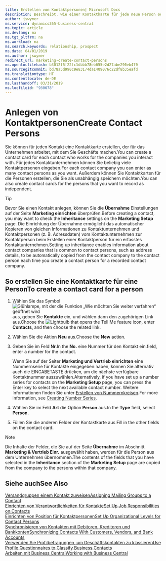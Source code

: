 ```yaml
---
title: Erstellen von Kontaktpersonen| Microsoft Docs
description: Beschreibt, wie einer Kontaktkarte für jede neue Person oder potentielle neuen Debitoren erstellt wird, mit dem Sie eine Geschäftsbeziehung haben.
author: jswymer
ms.service: dynamics365-business-central
ms.topic: article
ms.devlang: na
ms.tgt_pltfrm: na
ms.workload: na
ms.search.keywords: relationship, prospect
ms.date: 04/01/2019
ms.author: jswymer
redirect_url: marketing-create-contact-persons
ms.openlocfilehash: b3012f5f22fc1dbbb78eb655e2d27abe290eb470
ms.sourcegitcommit: bd78a5d990c9e83174da1409076c22df8b35eafd
ms.translationtype: HT
ms.contentlocale: de-DE
ms.lasthandoff: 03/31/2019
ms.locfileid: "930678"
---
```

# <a name="create-contact-persons"></a><span data-ttu-id="b0cd3-103">Anlegen von Kontaktpersonen</span><span class="sxs-lookup"><span data-stu-id="b0cd3-103">Create Contact Persons</span></span>
<span data-ttu-id="b0cd3-104">Sie können für jeden Kontakt eine Kontaktkarte erstellen, der für das Unternehmen arbeitet, mit dem Sie Geschäfte machen.</span><span class="sxs-lookup"><span data-stu-id="b0cd3-104">You can create a contact card for each contact who works for the companies you interact with.</span></span> <span data-ttu-id="b0cd3-105">Für jedes Kontaktunternehmen können Sie beliebig viele Kontaktpersonen eingeben.</span><span class="sxs-lookup"><span data-stu-id="b0cd3-105">For each contact company you can enter as many contact persons as you want.</span></span> <span data-ttu-id="b0cd3-106">Außerdem können Sie Kontaktkarten für die Personen erstellen, die Sie als unabhängig speichern möchten.</span><span class="sxs-lookup"><span data-stu-id="b0cd3-106">You can also create contact cards for the persons that you want to record as independent.</span></span>

> [!TIP]  
>   <span data-ttu-id="b0cd3-107">Bevor Sie einen Kontakt anlegen, können Sie die **Übernahme** Einstellungen auf der Seite **Marketing einrichten** überprüfen.</span><span class="sxs-lookup"><span data-stu-id="b0cd3-107">Before creating a contact, you may want to check the **Inheritance** settings on the **Marketing Setup** page.</span></span> <span data-ttu-id="b0cd3-108">Die Einrichtung der Übernahme ermöglicht das automatischer Kopieren von gleichen Informationen zu Kontaktunternehmen und Kontaktpersonen (z. B. Adressdaten) vom Kontaktunternehmen zur Kontaktperson beim Erstellen einer Kontaktperson für ein erfasstes Kontaktunternehmen.</span><span class="sxs-lookup"><span data-stu-id="b0cd3-108">Setting up inheritance enables information about contact companies that is common to contact persons, such as address details, to be automatically copied from the contact company to the contact person each time you create a contact person for a recorded contact company.</span></span>

## <a name="to-create-a-contact-card-for-a-person"></a><span data-ttu-id="b0cd3-109">So erstellen Sie eine Kontaktkarte für eine Person</span><span class="sxs-lookup"><span data-stu-id="b0cd3-109">To create a contact card for a person</span></span>
1. <span data-ttu-id="b0cd3-110">Wählen Sie das Symbol ![Glühlampe, mit der die Funktion „Wie möchten Sie weiter verfahren“ geöffnet wird](media/ui-search/search_small.png "Wie möchten Sie weiter verfahren?") aus, geben Sie **Kontakte** ein, und wählen dann den zugehörigen Link aus.</span><span class="sxs-lookup"><span data-stu-id="b0cd3-110">Choose the ![Lightbulb that opens the Tell Me feature](media/ui-search/search_small.png "Tell me what you want to do") icon, enter **Contacts**, and then choose the related link.</span></span>
2. <span data-ttu-id="b0cd3-111">Wählen Sie die Aktion **Neu** aus.</span><span class="sxs-lookup"><span data-stu-id="b0cd3-111">Choose the **New** action.</span></span>
3. <span data-ttu-id="b0cd3-112">Geben Sie im Feld **Nr.**</span><span class="sxs-lookup"><span data-stu-id="b0cd3-112">In the **No.**</span></span> <span data-ttu-id="b0cd3-113">eine Nummer für den Kontakt ein.</span><span class="sxs-lookup"><span data-stu-id="b0cd3-113">field, enter a number for the contact.</span></span>

    <span data-ttu-id="b0cd3-114">Wenn Sie auf der Seiter **Marketing und Vertrieb einrichten** eine Nummernserie für Kontakte eingegeben haben, können Sie alternativ auch die EINGABETASTE drücken, um die nächste verfügbare Kontaktnummer auszuwählen.</span><span class="sxs-lookup"><span data-stu-id="b0cd3-114">Alternatively, if you have set up a number series for contacts on the **Marketing Setup** page, you can press the Enter key to select the next available contact number.</span></span> <span data-ttu-id="b0cd3-115">Weitere Informationen finden Sie unter [Erstellen von Nummernkreisen](ui-create-number-series.md).</span><span class="sxs-lookup"><span data-stu-id="b0cd3-115">For more information, see [Creating Number Series](ui-create-number-series.md).</span></span>
4. <span data-ttu-id="b0cd3-116">Wählen Sie im Feld **Art** die Option **Person** aus.</span><span class="sxs-lookup"><span data-stu-id="b0cd3-116">In the **Type** field, select **Person**.</span></span>
5. <span data-ttu-id="b0cd3-117">Füllen Sie die anderen Felder der Kontaktkarte aus.</span><span class="sxs-lookup"><span data-stu-id="b0cd3-117">Fill in the other fields on the contact card.</span></span>

> [!NOTE]  
>   <span data-ttu-id="b0cd3-118">Die Inhalte der Felder, die Sie auf der Seite **Übernahme** im Abschnitt **Marketing & Vertrieb Einr.** ausgewählt haben, werden für die Person aus dem Unternehmen übernommen.</span><span class="sxs-lookup"><span data-stu-id="b0cd3-118">The contents of the fields that you have selected in the **Inheritance** section of the **Marketing Setup** page are copied from the company to the persons within that company.</span></span>

## <a name="see-also"></a><span data-ttu-id="b0cd3-119">Siehe auch</span><span class="sxs-lookup"><span data-stu-id="b0cd3-119">See Also</span></span>
[<span data-ttu-id="b0cd3-120">Versandgruppen einem Kontakt zuweisen</span><span class="sxs-lookup"><span data-stu-id="b0cd3-120">Assigning Mailing Groups to a Contact</span></span>](marketing-mailing-groups.md#AssignMailGroupContact)  
[<span data-ttu-id="b0cd3-121">Einrichten von Verantwortlichkeiten für Kontakte</span><span class="sxs-lookup"><span data-stu-id="b0cd3-121">Set Up Job Responsibilities on Contacts</span></span>](marketing-job-responsibilities.md)  
[<span data-ttu-id="b0cd3-122">Einrichten von Position für Kontaktpersonen</span><span class="sxs-lookup"><span data-stu-id="b0cd3-122">Set Up Organizational Levels for Contact Persons</span></span>](marketing-organizational-levels.md)  
[<span data-ttu-id="b0cd3-123">Synchronisieren von Kontakten mit Debitoren, Kreditoren und Bankkonten</span><span class="sxs-lookup"><span data-stu-id="b0cd3-123">Synchronizing Contacts With Customers, Vendors, and Bank Accounts</span></span>](marketing-synchronize-contacts-customers-vendors-bank-accounts.md)  
[<span data-ttu-id="b0cd3-124">Verwenden Sie Profilbefragungen, um Geschäftskontakten zu klassieren</span><span class="sxs-lookup"><span data-stu-id="b0cd3-124">Use Profile Questionnaires to Classify Business Contacts</span></span>](marketing-create-contact-profile-questionnaire.md)  
[<span data-ttu-id="b0cd3-125">Arbeiten mit  Business Central</span><span class="sxs-lookup"><span data-stu-id="b0cd3-125">Working with Business Central</span></span>](ui-work-product.md)  
